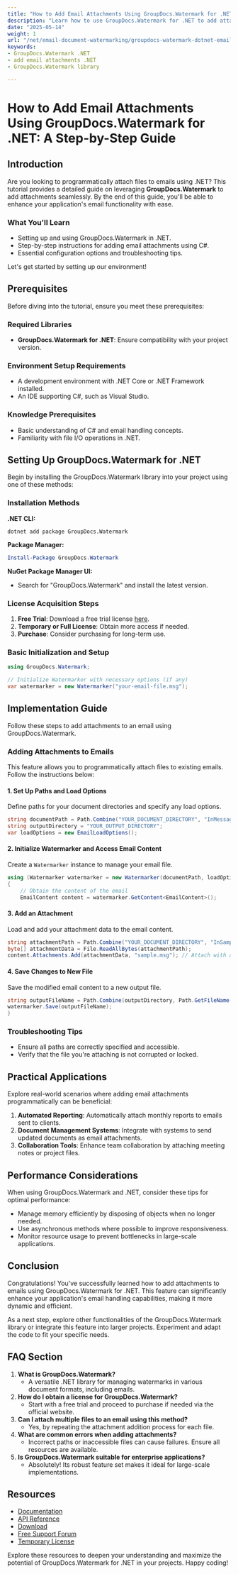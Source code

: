 ```yaml
---
title: "How to Add Email Attachments Using GroupDocs.Watermark for .NET&#58; A Step-by-Step Guide"
description: "Learn how to use GroupDocs.Watermark for .NET to add attachments to emails with this comprehensive guide. Enhance your email handling capabilities in C#."
date: "2025-05-14"
weight: 1
url: "/net/email-document-watermarking/groupdocs-watermark-dotnet-email-attachments-guide/"
keywords:
- GroupDocs.Watermark .NET
- add email attachments .NET
- GroupDocs.Watermark library

---
```



# How to Add Email Attachments Using GroupDocs.Watermark for .NET: A Step-by-Step Guide

## Introduction

Are you looking to programmatically attach files to emails using .NET? This tutorial provides a detailed guide on leveraging **GroupDocs.Watermark** to add attachments seamlessly. By the end of this guide, you'll be able to enhance your application's email functionality with ease.

### What You'll Learn
- Setting up and using GroupDocs.Watermark in .NET.
- Step-by-step instructions for adding email attachments using C#.
- Essential configuration options and troubleshooting tips.

Let's get started by setting up our environment!

## Prerequisites

Before diving into the tutorial, ensure you meet these prerequisites:

### Required Libraries
- **GroupDocs.Watermark for .NET**: Ensure compatibility with your project version.
  
### Environment Setup Requirements
- A development environment with .NET Core or .NET Framework installed.
- An IDE supporting C#, such as Visual Studio.

### Knowledge Prerequisites
- Basic understanding of C# and email handling concepts.
- Familiarity with file I/O operations in .NET.

## Setting Up GroupDocs.Watermark for .NET

Begin by installing the GroupDocs.Watermark library into your project using one of these methods:

### Installation Methods
**.NET CLI:**
```shell
dotnet add package GroupDocs.Watermark
```

**Package Manager:**
```powershell
Install-Package GroupDocs.Watermark
```

**NuGet Package Manager UI:**
- Search for "GroupDocs.Watermark" and install the latest version.

### License Acquisition Steps
1. **Free Trial**: Download a free trial license [here](https://purchase.groupdocs.com/temporary-license/).
2. **Temporary or Full License**: Obtain more access if needed.
3. **Purchase**: Consider purchasing for long-term use.

### Basic Initialization and Setup
```csharp
using GroupDocs.Watermark;

// Initialize Watermarker with necessary options (if any)
var watermarker = new Watermarker("your-email-file.msg");
```

## Implementation Guide

Follow these steps to add attachments to an email using GroupDocs.Watermark.

### Adding Attachments to Emails
This feature allows you to programmatically attach files to existing emails. Follow the instructions below:

#### 1. Set Up Paths and Load Options
Define paths for your document directories and specify any load options.
```csharp
string documentPath = Path.Combine("YOUR_DOCUMENT_DIRECTORY", "InMessageMsg.msg");
string outputDirectory = "YOUR_OUTPUT_DIRECTORY";
var loadOptions = new EmailLoadOptions();
```

#### 2. Initialize Watermarker and Access Email Content
Create a `Watermarker` instance to manage your email file.
```csharp
using (Watermarker watermarker = new Watermarker(documentPath, loadOptions))
{
    // Obtain the content of the email
    EmailContent content = watermarker.GetContent<EmailContent>();
```

#### 3. Add an Attachment
Load and add your attachment data to the email content.
```csharp
string attachmentPath = Path.Combine("YOUR_DOCUMENT_DIRECTORY", "InSampleMsg.msg");
byte[] attachmentData = File.ReadAllBytes(attachmentPath);
content.Attachments.Add(attachmentData, "sample.msg"); // Attach with a custom file name
```

#### 4. Save Changes to New File
Save the modified email content to a new output file.
```csharp
string outputFileName = Path.Combine(outputDirectory, Path.GetFileName(documentPath));
watermarker.Save(outputFileName);
}
```

### Troubleshooting Tips
- Ensure all paths are correctly specified and accessible.
- Verify that the file you're attaching is not corrupted or locked.

## Practical Applications

Explore real-world scenarios where adding email attachments programmatically can be beneficial:
1. **Automated Reporting**: Automatically attach monthly reports to emails sent to clients.
2. **Document Management Systems**: Integrate with systems to send updated documents as email attachments.
3. **Collaboration Tools**: Enhance team collaboration by attaching meeting notes or project files.

## Performance Considerations
When using GroupDocs.Watermark and .NET, consider these tips for optimal performance:
- Manage memory efficiently by disposing of objects when no longer needed.
- Use asynchronous methods where possible to improve responsiveness.
- Monitor resource usage to prevent bottlenecks in large-scale applications.

## Conclusion

Congratulations! You've successfully learned how to add attachments to emails using GroupDocs.Watermark for .NET. This feature can significantly enhance your application's email handling capabilities, making it more dynamic and efficient.

As a next step, explore other functionalities of the GroupDocs.Watermark library or integrate this feature into larger projects. Experiment and adapt the code to fit your specific needs.

## FAQ Section
1. **What is GroupDocs.Watermark?**
   - A versatile .NET library for managing watermarks in various document formats, including emails.
2. **How do I obtain a license for GroupDocs.Watermark?**
   - Start with a free trial and proceed to purchase if needed via the official website.
3. **Can I attach multiple files to an email using this method?**
   - Yes, by repeating the attachment addition process for each file.
4. **What are common errors when adding attachments?**
   - Incorrect paths or inaccessible files can cause failures. Ensure all resources are available.
5. **Is GroupDocs.Watermark suitable for enterprise applications?**
   - Absolutely! Its robust feature set makes it ideal for large-scale implementations.

## Resources
- [Documentation](https://docs.groupdocs.com/watermark/net/)
- [API Reference](https://reference.groupdocs.com/watermark/net)
- [Download](https://releases.groupdocs.com/watermark/net/)
- [Free Support Forum](https://forum.groupdocs.com/c/watermark/10)
- [Temporary License](https://purchase.groupdocs.com/temporary-license/)

Explore these resources to deepen your understanding and maximize the potential of GroupDocs.Watermark for .NET in your projects. Happy coding!

